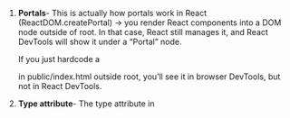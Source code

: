 1. **Portals**-
   This is actually how portals work in React (ReactDOM.createPortal) → you render React components into a DOM node outside of root. In that case, React still manages it, and React DevTools will show it under a “Portal” node.

   If you just hardcode a <div> in public/index.html outside root, you’ll see it in browser DevTools, but not in React DevTools.

2. **Type attribute**-
   The type attribute in <script> tags specifies how the browser should interpret the script. Here are the most common types:
   type="text/javascript" (default): Traditional JavaScript. You can omit type for classic scripts.
   type="module": ES modules. Enables import/export syntax and strict mode by default.
   type="text/ecmascript": Rarely used, similar to text/javascript.
   type="application/json": Used for embedding JSON data, not for executable scripts.
   If you don't use type="module":
   The browser treats the script as a classic script.
   You cannot use import or export statements.
   Module-specific features (like top-level await) are unavailable.

3. **Strict Mode**-
   React.StrictMode is a tool for highlighting potential problems in your React application during development. It does not render any visible UI or affect production builds.
   Common uses of StrictMode:
   Identifies unsafe lifecycle methods.
   Warns about deprecated APIs.
   Detects unexpected side effects.
   Double-invokes certain functions (like component render and effects) to help catch bugs.
   it does not affect performance or behavior in production builds. Double rendering happens only in Dev mode

4. **npm vs npx**
   npx (Node Package Execute)
   What it is: A package runner that comes with npm (since npm v5.2+).
   What it does:
   Lets you run packages without installing them globally.
   Runs executables from node_modules/.bin if already installed.
   If not installed, it will temporarily download and run them, then clean up.

   npm (Node Package Manager)
   What it is: A package manager for JavaScript that comes with Node.js.
   What it does:
   Installs libraries/packages into your project (node_modules).
   Adds dependencies into your package.json.
   Used for scripts you define in your project.

5. **Closure**
   A closure is a function along with references to it's lexical environment.
   It remembers it's scope even when it's executed from outside scope.
   UseState hook uses Closure behind the scenes

   function createCounter() {
   let count = 0; // private variable

return {
increment: () => ++count,
decrement: () => --count,
getValue: () => count
};
}

const counter = createCounter();
console.log(counter.increment()); // 1
console.log(counter.getValue()); // 1
👉 count is not directly accessible, only via closures.

The callback functions also remembers the outer functions params
Closures are behind array methods.

Closure 
'Closure' property is created inside scope in browser.
